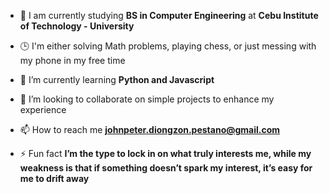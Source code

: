 - 🏫 I am currently studying **BS in Computer Engineering** at **Cebu Institute of Technology - University**

- 🕒 I'm either solving Math problems, playing chess, or just messing with my phone in my free time

- 🌱 I’m currently learning **Python and Javascript**

- 👯 I’m looking to collaborate on simple projects to enhance my experience

- 📫 How to reach me **johnpeter.diongzon.pestano@gmail.com**

- ⚡ Fun fact **I’m the type to lock in on what truly interests me, while my weakness is that if something doesn’t spark my interest, it’s easy for me to drift away**
